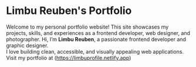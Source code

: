 # Limbu Reuben's Portfolio
Welcome to my personal portfolio website! This site showcases my projects, skills, and experiences as a frontend developer, web designer, and photographer.
Hi, I’m **Limbu Reuben**, a passionate frontend developer and graphic designer.  
I love building clean, accessible, and visually appealing web applications.
Visit my portfolio at (https://limbuprofile.netlify.app)
